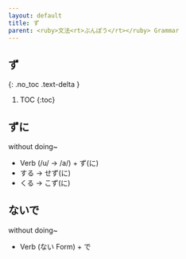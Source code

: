 ```yaml
---
layout: default
title: ず
parent: <ruby>文法<rt>ぶんぽう</rt></ruby> Grammar
---
```


## ず
{: .no_toc .text-delta }

1. TOC
{:toc}

## ずに
without doing~
- Verb (/u/ → /a/) + ず(に)
- する → せず(に)
- くる → こず(に)

## ないで
without doing~
- Verb (ない Form) + で
